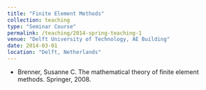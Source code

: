 ```yaml
---
title: "Finite Element Methods"
collection: teaching
type: "Seminar Course"
permalink: /teaching/2014-spring-teaching-1
venue: "Delft University of Technology, AE Building"
date: 2014-03-01
location: "Delft, Netherlands"
---
```


* Brenner, Susanne C. The mathematical theory of finite element methods. Springer, 2008.

